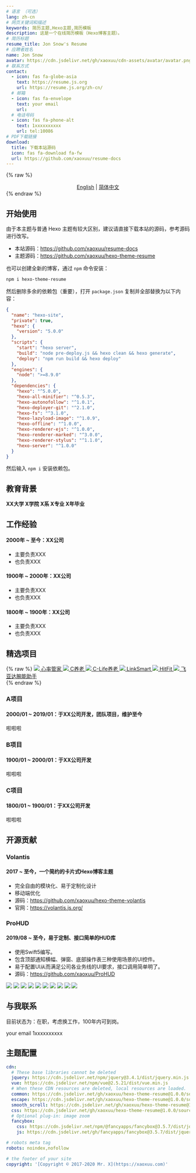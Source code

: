 ```yaml
---
# 语言 （可选）
lang: zh-cn
# 网页关键词和描述
keywords: 简历主题,Hexo主题,简历模板
description: 这是一个在线简历模板（Hexo博客主题）。
# 简历标题
resume_title: Jon Snow's Resume
# 应聘者姓名
name: Jon Snow
avatar: https://cdn.jsdelivr.net/gh/xaoxuu/cdn-assets/avatar/avatar.png
# 联系方式
contact:
  - icon: fas fa-globe-asia
    text: https://resume.js.org
    url: https://resume.js.org/zh-cn/
  # 邮箱
  - icon: fas fa-envelope
    text: your email
    url:
  # 电话号码
  - icon: fas fa-phone-alt
    text: 1xxxxxxxxxx
    url: tel:10086
# PDF下载链接
download:
  title: 下载本站源码
  icon: fas fa-download fa-fw
  url: https://github.com/xaoxuu/resume-docs
---
```


{% raw %}
<center>
<a href='/'>English</a> | <a href='/zh-cn/'>简体中文</a>
</center>
{% endraw %}



## <i class="fas fa-flag"></i> 开始使用

由于本主题与普通 Hexo 主题有较大区别，建议请直接下载本站的源码，参考源码进行改写。

- 本站源码：https://github.com/xaoxuu/resume-docs
- 主题源码：https://github.com/xaoxuu/hexo-theme-resume

也可以创建全新的博客，通过 `npm` 命令安装：

```bash
npm i hexo-theme-resume
```

然后删除多余的依赖包（重要），打开 `package.json` 复制并全部替换为以下内容：

```json
{
  "name": "hexo-site",
  "private": true,
  "hexo": {
    "version": "5.0.0"
  },
  "scripts": {
    "start": "hexo server",
    "build": "node pre-deploy.js && hexo clean && hexo generate",
    "deploy": "npm run build && hexo deploy"
  },
  "engines": {
    "node": ">=8.9.0"
  },
  "dependencies": {
    "hexo": "^5.0.0",
    "hexo-all-minifier": "^0.5.3",
    "hexo-autonofollow": "^1.0.1",
    "hexo-deployer-git": "^2.1.0",
    "hexo-fs": "^3.1.0",
    "hexo-lazyload-image": "^1.0.9",
    "hexo-offline": "^1.0.0",
    "hexo-renderer-ejs": "^1.0.0",
    "hexo-renderer-marked": "^3.0.0",
    "hexo-renderer-stylus": "^1.1.0",
    "hexo-server": "^1.0.0"
  }
}
```

然后输入 `npm i` 安装依赖包。

## <i class="fas fa-user-graduate"></i> 教育背景

**XX大学 X学院 X系 X专业 X年毕业**


## <i class="fas fa-user-tie"></i> 工作经验


#### 2000年 ~ 至今：XX公司

- 主要负责XXX
- 也负责XXX


#### 1900年 ~ 2000年：XX公司

- 主要负责XXX
- 也负责XXX

#### 1800年 ~ 1900年：XX公司

- 主要负责XXX
- 也负责XXX


## <i class="fas fa-award"></i> 精选项目


{% raw %}
<btns rounded>
<a href='https://apps.apple.com/cn/app/heart-mate-pro-hrm-utility/id1463348922?ls=1'>
  <img src='https://cdn.jsdelivr.net/gh/xaoxuu/cdn-assets/proj/heartmate/icon.png'>
  心率管家
</a>
<a href='https://apps.apple.com/cn/app/c%E5%85%BB%E8%80%81/id1458315594'>
  <img src='https://cdn.jsdelivr.net/gh/xaoxuu/cdn-assets/proj/het-cyanglao/icon.png'>
  C养老
</a>
<a href='https://apps.apple.com/cn/app/c-life%E5%85%BB%E8%80%81/id1393937890'>
  <img src='https://cdn.jsdelivr.net/gh/xaoxuu/cdn-assets/proj/het-clife/icon.png'>
  C-Life养老
</a>
<a href='https://apps.apple.com/cn/app/linksmart/id1109303355'>
  <img src='https://cdn.jsdelivr.net/gh/xaoxuu/cdn-assets/proj/ht-linksmart/icon.png'>
  LinkSmart
</a>
<a href='https://apps.apple.com/cn/app/hitfit/id1207738581'>
  <img src='https://cdn.jsdelivr.net/gh/xaoxuu/cdn-assets/proj/ht-hitfit/icon.png'>
  HitFit
</a>
<a href='https://apps.apple.com/cn/app/%E8%85%95%E8%83%BD%E5%8A%A9%E6%89%8B/id1138242219'>
  <img src='https://cdn.jsdelivr.net/gh/xaoxuu/cdn-assets/proj/ht-fiyta/icon.png'>
  飞亚达腕能助手
</a>
</btns><br>
{% endraw %}


### A项目

#### 2000/01 ~ 2019/01：于XX公司开发，团队项目，维护至今

啦啦啦

### B项目

#### 1900/01 ~ 2000/01：于XX公司开发

啦啦啦

### C项目

#### 1800/01 ~ 1900/01：于XX公司开发

啦啦啦

## <i class="fab fa-github"></i> 开源贡献


### Volantis

#### 2017 ~ 至今，一个简约的卡片式Hexo博客主题

- 完全自由的模块化、易于定制化设计
- 移动端优化
- 源码：https://github.com/xaoxuu/hexo-theme-volantis
- 官网：https://volantis.js.org/

### ProHUD

#### 2019/08 ~ 至今，易于定制、接口简单的HUD库

- 使用Swift5编写。
- 包含顶部通知横幅、弹窗、底部操作表三种使用场景的UI控件。
- 易于配置UI从而满足公司各业务线的UI要求，接口调用简单明了。
- 源码：https://github.com/xaoxuu/ProHUD

<fancybox>
<img src='https://cdn.jsdelivr.net/gh/xaoxuu/cdn-assets/proj/prohud/screenshot01.png'>
<img src='https://cdn.jsdelivr.net/gh/xaoxuu/cdn-assets/proj/prohud/screenshot02.png'>
<img src='https://cdn.jsdelivr.net/gh/xaoxuu/cdn-assets/proj/prohud/screenshot03.png'>
<img src='https://cdn.jsdelivr.net/gh/xaoxuu/cdn-assets/proj/prohud/screenshot04.png'>
<img src='https://cdn.jsdelivr.net/gh/xaoxuu/cdn-assets/proj/prohud/screenshot05.png'>
<img src='https://cdn.jsdelivr.net/gh/xaoxuu/cdn-assets/proj/prohud/screenshot06.png'>
<img src='https://cdn.jsdelivr.net/gh/xaoxuu/cdn-assets/proj/prohud/screenshot07.png'>
<img src='https://cdn.jsdelivr.net/gh/xaoxuu/cdn-assets/proj/prohud/screenshot08.png'>
<img src='https://cdn.jsdelivr.net/gh/xaoxuu/cdn-assets/proj/prohud/screenshot09.png'>
<img src='https://cdn.jsdelivr.net/gh/xaoxuu/cdn-assets/proj/prohud/screenshot10.png'>
</fancybox>

## <i class="fas fa-phone-alt"></i> 与我联系

目前状态为：在职，考虑换工作，100年内可到岗。

<i class="fas fa-envelope fa-fw"></i> your email
<i class="fas fa-phone-alt fa-fw"></i> 1xxxxxxxxxx


## 主题配置

```yaml
cdn:
  # These base libraries cannot be deleted
  jquery: https://cdn.jsdelivr.net/npm/jquery@3.4.1/dist/jquery.min.js
  vue: https://cdn.jsdelivr.net/npm/vue@2.5.21/dist/vue.min.js
  # When these CDN resources are deleted, local resources are loaded.
  common: https://cdn.jsdelivr.net/gh/xaoxuu/hexo-theme-resume@1.0.0/source/js/common.js
  escape: https://cdn.jsdelivr.net/gh/xaoxuu/hexo-theme-resume@1.0.0/source/js/css.escape.js
  smooth_scroll: https://cdn.jsdelivr.net/gh/xaoxuu/hexo-theme-resume@1.0.0/source/js/smooth-scroll.min.js
  css: https://cdn.jsdelivr.net/gh/xaoxuu/hexo-theme-resume@1.0.0/source/css/style.min.css
  # Optional plug-in: image zoom
  fancybox:
    css: https://cdn.jsdelivr.net/npm/@fancyapps/fancybox@3.5.7/dist/jquery.fancybox.min.css
    js: https://cdn.jsdelivr.net/gh/fancyapps/fancybox@3.5.7/dist/jquery.fancybox.min.js

# robots meta tag
robots: noindex,nofollow

# the footer of your site
copyright: '[Copyright © 2017-2020 Mr. X](https://xaoxuu.com)'
```

